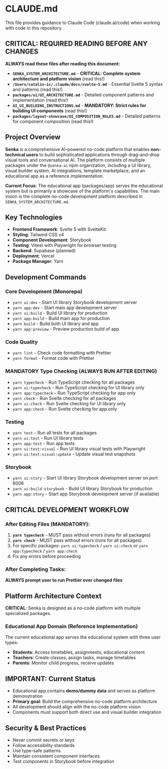 # CLAUDE.md

This file provides guidance to Claude Code (claude.ai/code) when working with code in this repository.

## CRITICAL: REQUIRED READING BEFORE ANY CHANGES

**ALWAYS read these files after reading this document:**

- **`SENKA_SYSTEM_ARCHITECTURE.md`** - **CRITICAL: Complete system architecture and platform vision** (read this!)
- **`/Users/catalin-ic/.claude/docs/svelte-5.md`** - Essential Svelte 5 syntax and patterns (read this!)
- **`packages/ui/UI_ARCHITECTURE.md`** - Detailed component patterns and implementation (read this!)
- **`AI_UI_BUILDING_INSTRUCTIONS.md`** - **MANDATORY: Strict rules for building UI components** (read this!)
- **`packages/layout-showcase/UI_COMPOSITION_RULES.md`** - Detailed patterns for component composition (read this!)

## Project Overview

**Senka** is a comprehensive AI-powered no-code platform that enables **non-technical users** to build sophisticated applications through drag-and-drop visual tools and conversational AI. The platform consists of multiple packages under the `@senka-ai` npm organization, including a UI library, visual builder system, AI integrations, template marketplace, and an educational app as a reference implementation.

**Current Focus**: The educational app (packages/app) serves the educational system but is primarily a showcase of the platform's capabilities. The main vision is the complete no-code development platform described in `SENKA_SYSTEM_ARCHITECTURE.md`.

## Key Technologies

- **Frontend Framework**: Svelte 5 with SvelteKit
- **Styling**: Tailwind CSS v4
- **Component Development**: Storybook
- **Testing**: Vitest with Playwright for browser testing
- **Backend**: Supabase (planned)
- **Deployment**: Vercel
- **Package Manager**: Yarn

## Development Commands

### Core Development (Monorepo)

- `yarn ui:dev` - Start UI library Storybook development server
- `yarn app:dev` - Start main app development server
- `yarn ui:build` - Build UI library for production
- `yarn app:build` - Build main app for production
- `yarn build` - Build both UI library and app
- `yarn app:preview` - Preview production build of app

### Code Quality

- `yarn lint` - Check code formatting with Prettier
- `yarn format` - Format code with Prettier

### MANDATORY Type Checking (ALWAYS RUN AFTER EDITING)

- `yarn typecheck` - Run TypeScript checking for all packages
- `yarn ui:typecheck` - Run TypeScript checking for UI library only
- `yarn app:typecheck` - Run TypeScript checking for app only
- `yarn check` - Run Svelte checking for all packages
- `yarn ui:check` - Run Svelte checking for UI library only
- `yarn app:check` - Run Svelte checking for app only

### Testing

- `yarn test` - Run all tests for all packages
- `yarn ui:test` - Run UI library tests
- `yarn app:test` - Run app tests
- `yarn ui:test:visual` - Run UI library visual tests with Playwright
- `yarn ui:test:visual:update` - Update visual test snapshots

### Storybook

- `yarn ui:story` - Start UI library Storybook development server on port 6006
- `yarn ui:build-storybook` - Build UI library Storybook for production
- `yarn app:story` - Start app Storybook development server (if available)

## CRITICAL DEVELOPMENT WORKFLOW

### After Editing Files (MANDATORY):

1. **`yarn typecheck`** - MUST pass without errors (runs for all packages)
2. **`yarn check`** - MUST pass without errors (runs for all packages)
3. For specific packages: `yarn ui:typecheck` / `yarn ui:check` or `yarn app:typecheck` / `yarn app:check`
4. Fix any errors before proceeding

### After Completing Tasks:

**ALWAYS prompt user to run Prettier over changed files**

## Platform Architecture Context

**CRITICAL**: Senka is designed as a no-code platform with multiple specialized packages.

### Educational App Domain (Reference Implementation)

The current educational app serves the educational system with three user types:

- **Students**: Access timetables, assignments, educational content
- **Teachers**: Create classes, assign tasks, manage timetables
- **Parents**: Monitor child progress, receive updates

## IMPORTANT: Current Status

- Educational app contains **demo/dummy data** and serves as platform demonstration
- **Primary goal**: Build the comprehensive no-code platform architecture
- All development should align with the no-code platform vision
- Components must support both direct use and visual builder integration

## Security & Best Practices

- Never commit secrets or keys
- Follow accessibility standards
- Use type-safe patterns
- Maintain consistent component interfaces
- Test components in Storybook before integration
